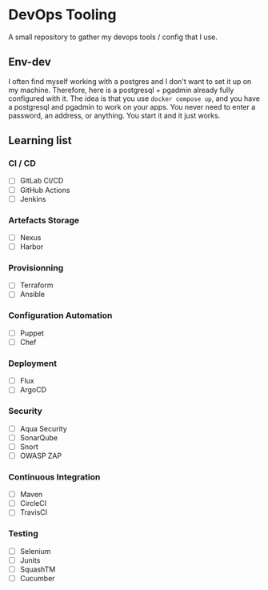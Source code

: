 # DevOps Tooling

A small repository to gather my devops tools / config that I use.

## Env-dev

I often find myself working with a postgres and I don't want to set it up on my machine. Therefore, here is a postgresql + pgadmin already fully configured with it.
The idea is that you use `docker compose up`, and you have a postgresql and pgadmin to work on your apps.
You never need to enter a password, an address, or anything. You start it and it just works.

## Learning list

### CI / CD

- [ ] GitLab CI/CD
- [ ] GitHub Actions
- [ ] Jenkins

### Artefacts Storage

- [ ] Nexus
- [ ] Harbor

### Provisionning

- [ ] Terraform
- [ ] Ansible

### Configuration Automation

- [ ] Puppet
- [ ] Chef

### Deployment

- [ ] Flux
- [ ] ArgoCD

### Security

- [ ] Aqua Security
- [ ] SonarQube
- [ ] Snort
- [ ] OWASP ZAP

### Continuous Integration

- [ ] Maven
- [ ] CircleCI
- [ ] TravisCI

### Testing

- [ ] Selenium
- [ ] Junits
- [ ] SquashTM
- [ ] Cucumber

